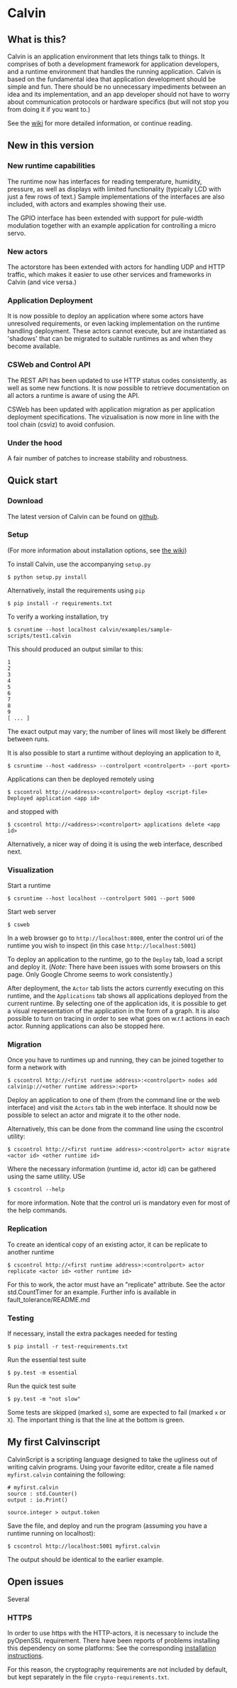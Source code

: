 # Calvin

## What is this?

Calvin is an application environment that lets things talk to things. It
comprises of both a development framework for application developers, and a
runtime environment that handles the running application. Calvin is based on
the fundamental idea that application development should be simple and fun.
There should be no unnecessary impediments between an idea and its
implementation, and an app developer should not have to worry about
communication protocols or hardware specifics (but will not stop you from
doing it if you want to.)

See the [wiki](https://github.com/EricssonResearch/calvin-base/wiki) for more
detailed information, or continue reading.

## New in this version

### New runtime capabilities

The runtime now has interfaces for reading temperature, humidity, pressure, as
well as displays with limited functionality (typically LCD with just a few rows
of text.) Sample implementations of the interfaces are also included, with actors and
examples showing their use.

The GPIO interface has been extended with support for pule-width
modulation together with an example application for controlling a micro servo.


### New actors

The actorstore has been extended with actors for handling UDP and HTTP traffic,
which makes it easier to use other services and frameworks in Calvin (and vice
versa.)

### Application Deployment

It is now possible to deploy an application where some actors have unresolved
requirements, or even lacking implementation on the runtime handling
deployment. These actors cannot execute, but are instantiated as 'shadows' that
can be migrated to suitable runtimes as and when they become available.

### CSWeb and Control API

The REST API has been updated to use HTTP status codes consistently, as well as
some new functions. It is now possible to retrieve documentation on all actors a
runtime is aware of using the API.

CSWeb has been updated with application migration as per application deployment
specifications. The vizualisation is now more in line with the tool chain (csviz) to
avoid confusion.


### Under the hood

A fair number of patches to increase stability and robustness.

## Quick start

### Download

The latest version of Calvin can be found on [github](https://github.com/EricssonResearch/calvin-base).

### Setup

(For more information about installation options, see [the wiki](https://github.com/EricssonResearch/calvin-base/wiki/Installation))

To install Calvin, use the accompanying `setup.py`

    $ python setup.py install

Alternatively, install the requirements using `pip`

    $ pip install -r requirements.txt

To verify a working installation, try

    $ csruntime --host localhost calvin/examples/sample-scripts/test1.calvin

This should produced an output similar to this:

    1
    2
    3
    4
    5
    6
    7
    8
    9
    [ ... ]

The exact output may vary; the number of lines will most likely be different between runs.

It is also possible to start a runtime without deploying an application to it,

    $ csruntime --host <address> --controlport <controlport> --port <port>

Applications can then be deployed remotely using

    $ cscontrol http://<address>:<controlport> deploy <script-file>
    Deployed application <app id>

and stopped with

    $ cscontrol http://<address>:<controlport> applications delete <app id>

Alternatively, a nicer way of doing it is using the web interface, described next.

### Visualization

Start a runtime

    $ csruntime --host localhost --controlport 5001 --port 5000

Start web server

    $ csweb

In a web browser go to `http://localhost:8000`, enter the control uri of the runtime you wish to inspect
(in this case `http://localhost:5001`)

To deploy an application to the runtime, go to the `Deploy` tab, load a script and deploy it.
(_Note_: There have been issues with some browsers on this page. Only Google Chrome seems to work
consistently.)

After deployment, the `Actor` tab lists the actors currently executing on this runtime, and the
`Applications` tab shows all applications deployed from the current runtime. By selecting one of the
application ids, it is possible to get a visual representation of the application in the form of a graph.
It is also possible to turn on tracing in order to see what goes on w.r.t actions in each actor. Running
applications can also be stopped here.

### Migration

Once you have to runtimes up and running, they can be joined together to form a network with

    $ cscontrol http://<first runtime address>:<controlport> nodes add calvinip://<other runtime address>:<port>

Deploy an application to one of them (from the command line or the web interface) and visit the `Actors` tab
in the web interface. It should now be possible to select an actor and migrate it to the other node.

Alternatively, this can be done from the command line using the cscontrol utility:

    $ cscontrol http://<first runtime address>:<controlport> actor migrate <actor id> <other runtime id>

Where the necessary information (runtime id, actor id) can be gathered using the same utility. USe

    $ cscontrol --help

for more information. Note that the control uri is mandatory even for most of the help commands.


### Replication

To create an identical copy of an existing actor, it can be replicate to another runtime

    $ cscontrol http://<first runtime address>:<controlport> actor replicate <actor id> <other runtime id>

For this to work, the actor must have an "replicate" attribute. See the actor std.CountTimer for an example.
Further info is available in fault_tolerance/README.md

### Testing

If necessary, install the extra packages needed for testing

    $ pip install -r test-requirements.txt

Run the essential test suite

    $ py.test -m essential

Run the quick test suite

    $ py.test -m "not slow"

Some tests are skipped (marked `s`), some are expected to fail (marked `x` or `X`). The important
thing is that the line at the bottom is green.

## My first Calvinscript

CalvinScript is a scripting language designed to take the ugliness out of writing calvin programs.
Using your favorite editor, create a file named `myfirst.calvin` containing the following:

    # myfirst.calvin
    source : std.Counter()
    output : io.Print()

    source.integer > output.token

Save the file, and deploy and run the program (assuming you have a runtime running on localhost):

    $ cscontrol http://localhost:5001 myfirst.calvin

The output should be identical to the earlier example.


## Open issues

Several

### HTTPS

In order to use https with the HTTP-actors, it is necessary to include the
pyOpenSSL requirement. There have been reports of problems installing this
dependency on some platforms: See the corresponding [installation instructions](https://github.com/pyca/pyopenssl/blob/master/INSTALL.rst).

For this reason, the cryptography requirements are not included by default, but kept separately in the file `crypto-requirements.txt`.
